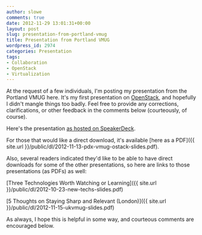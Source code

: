 ```yaml
---
author: slowe
comments: true
date: 2012-11-29 13:01:31+00:00
layout: post
slug: presentation-from-portland-vmug
title: Presentation from Portland VMUG
wordpress_id: 2974
categories: Presentation
tags:
- Collaboration
- OpenStack
- Virtualization
---
```


At the request of a few individuals, I'm posting my presentation from the Portland VMUG here. It's my first presentation on [OpenStack](http://www.openstack.org/), and hopefully I didn't mangle things too badly. Feel free to provide any corrections, clarifications, or other feedback in the comments below (courteously, of course).

Here's the presentation [as hosted on SpeakerDeck](https://speakerdeck.com/slowe/understanding-openstack).

For those that would like a direct download, it's available [here as a PDF]({{ site.url }}/public/dl/2012-11-13-pdx-vmug-ostack-slides.pdf).

Also, several readers indicated they'd like to be able to have direct downloads for some of the other presentations, so here are links to those presentations (as PDFs) as well:

[Three Technologies Worth Watching or Learning]({{ site.url }}/public/dl/2012-10-23-new-techs-slides.pdf)  

[5 Thoughts on Staying Sharp and Relevant (London)]({{ site.url }}/public/dl/2012-11-15-ukvmug-slides.pdf)

As always, I hope this is helpful in some way, and courteous comments are encouraged below.
